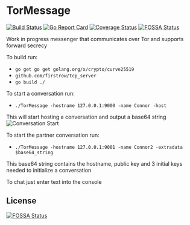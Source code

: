 # TorMessage
[![Build Status](https://travis-ci.com/ConnorJarvis/TorMessage.svg?branch=master)](https://travis-ci.org/ConnorJarvis/TorMessage)
[![Go Report Card](https://goreportcard.com/badge/github.com/ConnorJarvis/TorMessage)](https://goreportcard.com/report/github.com/ConnorJarvis/TorMessage)
[![Coverage Status](https://coveralls.io/repos/github/ConnorJarvis/TorMessage/badge.svg?branch=master&service=github)](https://coveralls.io/github/ConnorJarvis/TorMessage?branch=master)
[![FOSSA Status](https://app.fossa.io/api/projects/git%2Bgithub.com%2FConnorJarvis%2FTorMessage.svg?type=shield)](https://app.fossa.io/projects/git%2Bgithub.com%2FConnorJarvis%2FTorMessage?ref=badge_shield)

Work in progress messenger that communicates over Tor and supports forward secrecy

To build run:
- `go get go get golang.org/x/crypto/curve25519`
- `github.com/firstrow/tcp_server`
- `go build ./`

To start a conversation run:
- `./TorMessage -hostname 127.0.0.1:9000 -name Connor -host`

This will start hosting a conversation and output a base64 string
![Conversation Start](https://i.vangel.io/IOzbh.png)

To start the partner conversation run:
- `./TorMessage -hostname 127.0.0.1:9001 -name Connor2 -extradata $base64_string`

This base64 string contains the hostname, public key and 3 initial keys needed to initialize a conversation

To chat just enter text into the console

## License
[![FOSSA Status](https://app.fossa.io/api/projects/git%2Bgithub.com%2FConnorJarvis%2FTorMessage.svg?type=large)](https://app.fossa.io/projects/git%2Bgithub.com%2FConnorJarvis%2FTorMessage?ref=badge_large)